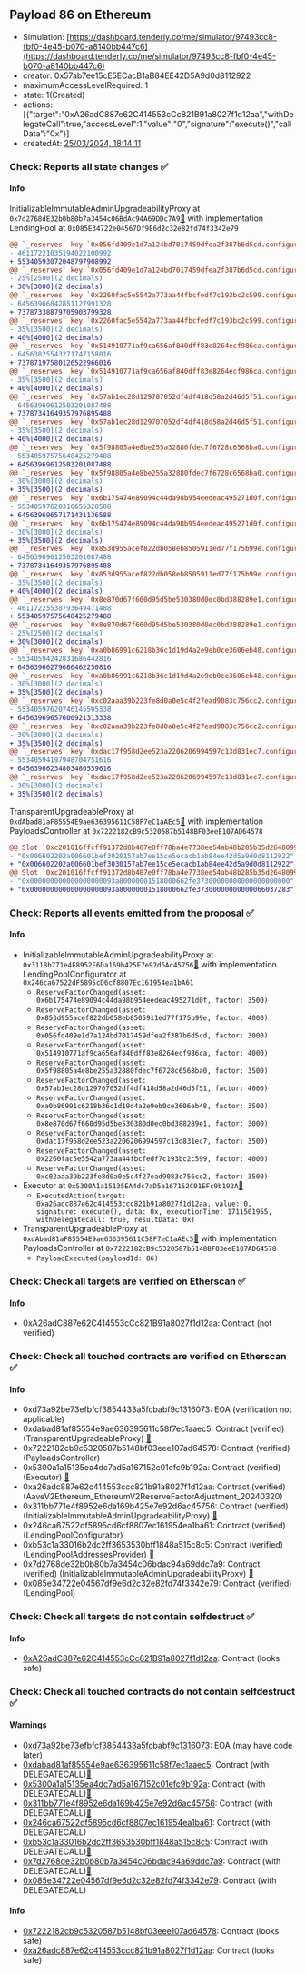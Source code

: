 ## Payload 86 on Ethereum

- Simulation: [https://dashboard.tenderly.co/me/simulator/97493cc8-fbf0-4e45-b070-a8140bb447c6](https://dashboard.tenderly.co/me/simulator/97493cc8-fbf0-4e45-b070-a8140bb447c6)
- creator: 0x57ab7ee15cE5ECacB1aB84EE42D5A9d0d8112922
- maximumAccessLevelRequired: 1
- state: 1(Created)
- actions: [{"target":"0xA26adC887e62C414553cCc821B91a8027f1d12aa","withDelegateCall":true,"accessLevel":1,"value":"0","signature":"execute()","callData":"0x"}]
- createdAt: [25/03/2024, 18:14:11](https://etherscan.io/tx/0xf353b089600fff7f29d9c84ac477c421702466a4683b147be1d0f5170236998a)

### Check: Reports all state changes :white_check_mark:

#### Info


InitializableImmutableAdminUpgradeabilityProxy at `0x7d2768dE32b0b80b7a3454c06BdAc94A69DDc7A9`[:ghost:](https://github.com/bgd-labs/aave-address-book "AaveV2Ethereum.POOL") with implementation LendingPool at `0x085E34722e04567Df9E6d2c32e82fd74f3342e79`
```diff
@@ `_reserves` key `0x056fd409e1d7a124bd7017459dfea2f387b6d5cd.configuration.data` @@
- 46117221035194022100992
+ 55340593072048797908992
@@ `_reserves` key `0x056fd409e1d7a124bd7017459dfea2f387b6d5cd.configuration.data_decoded.reserveFactor` @@
- 25%[2500](2 decimals)
+ 30%[3000](2 decimals)
@@ `_reserves` key `0x2260fac5e5542a773aa44fbcfedf7c193bc2c599.configuration.data` @@
- 64563966842851127991328
+ 73787338879705903799328
@@ `_reserves` key `0x2260fac5e5542a773aa44fbcfedf7c193bc2c599.configuration.data_decoded.reserveFactor` @@
- 35%[3500](2 decimals)
+ 40%[4000](2 decimals)
@@ `_reserves` key `0x514910771af9ca656af840dff83e8264ecf986ca.configuration.data` @@
- 64563825543271747158016
+ 73787197580126522966016
@@ `_reserves` key `0x514910771af9ca656af840dff83e8264ecf986ca.configuration.data_decoded.reserveFactor` @@
- 35%[3500](2 decimals)
+ 40%[4000](2 decimals)
@@ `_reserves` key `0x57ab1ec28d129707052df4df418d58a2d46d5f51.configuration.data` @@
- 64563969612503201087488
+ 73787341649357976895488
@@ `_reserves` key `0x57ab1ec28d129707052df4df418d58a2d46d5f51.configuration.data_decoded.reserveFactor` @@
- 35%[3500](2 decimals)
+ 40%[4000](2 decimals)
@@ `_reserves` key `0x5f98805a4e8be255a32880fdec7f6728c6568ba0.configuration.data` @@
- 55340597575648425279488
+ 64563969612503201087488
@@ `_reserves` key `0x5f98805a4e8be255a32880fdec7f6728c6568ba0.configuration.data_decoded.reserveFactor` @@
- 30%[3000](2 decimals)
+ 35%[3500](2 decimals)
@@ `_reserves` key `0x6b175474e89094c44da98b954eedeac495271d0f.configuration.data` @@
- 55340597620316655328588
+ 64563969657171431136588
@@ `_reserves` key `0x6b175474e89094c44da98b954eedeac495271d0f.configuration.data_decoded.reserveFactor` @@
- 30%[3000](2 decimals)
+ 35%[3500](2 decimals)
@@ `_reserves` key `0x853d955acef822db058eb8505911ed77f175b99e.configuration.data` @@
- 64563969612503201087488
+ 73787341649357976895488
@@ `_reserves` key `0x853d955acef822db058eb8505911ed77f175b99e.configuration.data_decoded.reserveFactor` @@
- 35%[3500](2 decimals)
+ 40%[4000](2 decimals)
@@ `_reserves` key `0x8e870d67f660d95d5be530380d0ec0bd388289e1.configuration.data` @@
- 46117225538793649471488
+ 55340597575648425279488
@@ `_reserves` key `0x8e870d67f660d95d5be530380d0ec0bd388289e1.configuration.data_decoded.reserveFactor` @@
- 25%[2500](2 decimals)
+ 30%[3000](2 decimals)
@@ `_reserves` key `0xa0b86991c6218b36c1d19d4a2e9eb0ce3606eb48.configuration.data` @@
- 55340594242831686442816
+ 64563966279686462250816
@@ `_reserves` key `0xa0b86991c6218b36c1d19d4a2e9eb0ce3606eb48.configuration.data_decoded.reserveFactor` @@
- 30%[3000](2 decimals)
+ 35%[3500](2 decimals)
@@ `_reserves` key `0xc02aaa39b223fe8d0a0e5c4f27ead9083c756cc2.configuration.data` @@
- 55340597620746145505338
+ 64563969657600921313338
@@ `_reserves` key `0xc02aaa39b223fe8d0a0e5c4f27ead9083c756cc2.configuration.data_decoded.reserveFactor` @@
- 30%[3000](2 decimals)
+ 35%[3500](2 decimals)
@@ `_reserves` key `0xdac17f958d2ee523a2206206994597c13d831ec7.configuration.data` @@
- 55340594197948704751616
+ 64563966234803480559616
@@ `_reserves` key `0xdac17f958d2ee523a2206206994597c13d831ec7.configuration.data_decoded.reserveFactor` @@
- 30%[3000](2 decimals)
+ 35%[3500](2 decimals)
```

TransparentUpgradeableProxy at `0xdAbad81aF85554E9ae636395611C58F7eC1aAEc5`[:ghost:](https://github.com/bgd-labs/aave-address-book "GovernanceV3Ethereum.PAYLOADS_CONTROLLER") with implementation PayloadsController at `0x7222182cB9c5320587b5148BF03eeE107AD64578`
```diff
@@ Slot `0xc201016ffcff91372d8b487e0ff78ba4e7738ee54ab48b285b35d26480999112` @@
- "0x006602202a006601bef3020157ab7ee15ce5ecacb1ab84ee42d5a9d0d8112922"
+ "0x006602202a006601bef3030157ab7ee15ce5ecacb1ab84ee42d5a9d0d8112922"
@@ Slot `0xc201016ffcff91372d8b487e0ff78ba4e7738ee54ab48b285b35d26480999113` @@
- "0x000000000000000000093a80000001518000662fe37300000000000000000000"
+ "0x000000000000000000093a80000001518000662fe37300000000000066037283"
```


### Check: Reports all events emitted from the proposal :white_check_mark:

#### Info

- InitializableImmutableAdminUpgradeabilityProxy at `0x311Bb771e4F8952E6Da169b425E7e92d6Ac45756`[:ghost:](https://github.com/bgd-labs/aave-address-book "AaveV2Ethereum.POOL_CONFIGURATOR") with implementation LendingPoolConfigurator at `0x246ca67522dF5895cD6cf8807Ec161954ea1bA61`
  - `ReserveFactorChanged(asset: 0x6b175474e89094c44da98b954eedeac495271d0f, factor: 3500)`
  - `ReserveFactorChanged(asset: 0x853d955acef822db058eb8505911ed77f175b99e, factor: 4000)`
  - `ReserveFactorChanged(asset: 0x056fd409e1d7a124bd7017459dfea2f387b6d5cd, factor: 3000)`
  - `ReserveFactorChanged(asset: 0x514910771af9ca656af840dff83e8264ecf986ca, factor: 4000)`
  - `ReserveFactorChanged(asset: 0x5f98805a4e8be255a32880fdec7f6728c6568ba0, factor: 3500)`
  - `ReserveFactorChanged(asset: 0x57ab1ec28d129707052df4df418d58a2d46d5f51, factor: 4000)`
  - `ReserveFactorChanged(asset: 0xa0b86991c6218b36c1d19d4a2e9eb0ce3606eb48, factor: 3500)`
  - `ReserveFactorChanged(asset: 0x8e870d67f660d95d5be530380d0ec0bd388289e1, factor: 3000)`
  - `ReserveFactorChanged(asset: 0xdac17f958d2ee523a2206206994597c13d831ec7, factor: 3500)`
  - `ReserveFactorChanged(asset: 0x2260fac5e5542a773aa44fbcfedf7c193bc2c599, factor: 4000)`
  - `ReserveFactorChanged(asset: 0xc02aaa39b223fe8d0a0e5c4f27ead9083c756cc2, factor: 3500)`
- Executor at `0x5300A1a15135EA4dc7aD5a167152C01EFc9b192A`[:ghost:](https://github.com/bgd-labs/aave-address-book "AaveV2Ethereum.POOL_ADMIN, AaveV2EthereumAMM.POOL_ADMIN, AaveV3Ethereum.ACL_ADMIN, GovernanceV3Ethereum.EXECUTOR_LVL_1")
  - `ExecutedAction(target: 0xa26adc887e62c414553ccc821b91a8027f1d12aa, value: 0, signature: execute(), data: 0x, executionTime: 1711501955, withDelegatecall: true, resultData: 0x)`
- TransparentUpgradeableProxy at `0xdAbad81aF85554E9ae636395611C58F7eC1aAEc5`[:ghost:](https://github.com/bgd-labs/aave-address-book "GovernanceV3Ethereum.PAYLOADS_CONTROLLER") with implementation PayloadsController at `0x7222182cB9c5320587b5148BF03eeE107AD64578`
  - `PayloadExecuted(payloadId: 86)`

### Check: Check all targets are verified on Etherscan :white_check_mark:

#### Info

- 0xA26adC887e62C414553cCc821B91a8027f1d12aa: Contract (not verified) 

### Check: Check all touched contracts are verified on Etherscan :white_check_mark:

#### Info

- 0xd73a92be73efbfcf3854433a5fcbabf9c1316073: EOA (verification not applicable)
- 0xdabad81af85554e9ae636395611c58f7ec1aaec5: Contract (verified) (TransparentUpgradeableProxy) [:ghost:](https://github.com/bgd-labs/aave-address-book "GovernanceV3Ethereum.PAYLOADS_CONTROLLER")
- 0x7222182cb9c5320587b5148bf03eee107ad64578: Contract (verified) (PayloadsController) 
- 0x5300a1a15135ea4dc7ad5a167152c01efc9b192a: Contract (verified) (Executor) [:ghost:](https://github.com/bgd-labs/aave-address-book "AaveV2Ethereum.POOL_ADMIN, AaveV2EthereumAMM.POOL_ADMIN, AaveV3Ethereum.ACL_ADMIN, GovernanceV3Ethereum.EXECUTOR_LVL_1")
- 0xa26adc887e62c414553ccc821b91a8027f1d12aa: Contract (verified) (AaveV2Ethereum_EthereumV2ReserveFactorAdjustment_20240320) 
- 0x311bb771e4f8952e6da169b425e7e92d6ac45756: Contract (verified) (InitializableImmutableAdminUpgradeabilityProxy) [:ghost:](https://github.com/bgd-labs/aave-address-book "AaveV2Ethereum.POOL_CONFIGURATOR")
- 0x246ca67522df5895cd6cf8807ec161954ea1ba61: Contract (verified) (LendingPoolConfigurator) 
- 0xb53c1a33016b2dc2ff3653530bff1848a515c8c5: Contract (verified) (LendingPoolAddressesProvider) [:ghost:](https://github.com/bgd-labs/aave-address-book "AaveV2Ethereum.POOL_ADDRESSES_PROVIDER")
- 0x7d2768de32b0b80b7a3454c06bdac94a69ddc7a9: Contract (verified) (InitializableImmutableAdminUpgradeabilityProxy) [:ghost:](https://github.com/bgd-labs/aave-address-book "AaveV2Ethereum.POOL")
- 0x085e34722e04567df9e6d2c32e82fd74f3342e79: Contract (verified) (LendingPool) 

### Check: Check all targets do not contain selfdestruct :white_check_mark:

#### Info

- [0xA26adC887e62C414553cCc821B91a8027f1d12aa](https://etherscan.io/address/0xA26adC887e62C414553cCc821B91a8027f1d12aa): Contract (looks safe)

### Check: Check all touched contracts do not contain selfdestruct :white_check_mark:

#### Warnings

- [0xd73a92be73efbfcf3854433a5fcbabf9c1316073](https://etherscan.io/address/0xd73a92be73efbfcf3854433a5fcbabf9c1316073): EOA (may have code later)
- [0xdabad81af85554e9ae636395611c58f7ec1aaec5](https://etherscan.io/address/0xdabad81af85554e9ae636395611c58f7ec1aaec5): Contract (with DELEGATECALL)[:ghost:](https://github.com/bgd-labs/aave-address-book "GovernanceV3Ethereum.PAYLOADS_CONTROLLER")
- [0x5300a1a15135ea4dc7ad5a167152c01efc9b192a](https://etherscan.io/address/0x5300a1a15135ea4dc7ad5a167152c01efc9b192a): Contract (with DELEGATECALL)[:ghost:](https://github.com/bgd-labs/aave-address-book "AaveV2Ethereum.POOL_ADMIN, AaveV2EthereumAMM.POOL_ADMIN, AaveV3Ethereum.ACL_ADMIN, GovernanceV3Ethereum.EXECUTOR_LVL_1")
- [0x311bb771e4f8952e6da169b425e7e92d6ac45756](https://etherscan.io/address/0x311bb771e4f8952e6da169b425e7e92d6ac45756): Contract (with DELEGATECALL)[:ghost:](https://github.com/bgd-labs/aave-address-book "AaveV2Ethereum.POOL_CONFIGURATOR")
- [0x246ca67522df5895cd6cf8807ec161954ea1ba61](https://etherscan.io/address/0x246ca67522df5895cd6cf8807ec161954ea1ba61): Contract (with DELEGATECALL)
- [0xb53c1a33016b2dc2ff3653530bff1848a515c8c5](https://etherscan.io/address/0xb53c1a33016b2dc2ff3653530bff1848a515c8c5): Contract (with DELEGATECALL)[:ghost:](https://github.com/bgd-labs/aave-address-book "AaveV2Ethereum.POOL_ADDRESSES_PROVIDER")
- [0x7d2768de32b0b80b7a3454c06bdac94a69ddc7a9](https://etherscan.io/address/0x7d2768de32b0b80b7a3454c06bdac94a69ddc7a9): Contract (with DELEGATECALL)[:ghost:](https://github.com/bgd-labs/aave-address-book "AaveV2Ethereum.POOL")
- [0x085e34722e04567df9e6d2c32e82fd74f3342e79](https://etherscan.io/address/0x085e34722e04567df9e6d2c32e82fd74f3342e79): Contract (with DELEGATECALL)

#### Info

- [0x7222182cb9c5320587b5148bf03eee107ad64578](https://etherscan.io/address/0x7222182cb9c5320587b5148bf03eee107ad64578): Contract (looks safe)
- [0xa26adc887e62c414553ccc821b91a8027f1d12aa](https://etherscan.io/address/0xa26adc887e62c414553ccc821b91a8027f1d12aa): Contract (looks safe)

